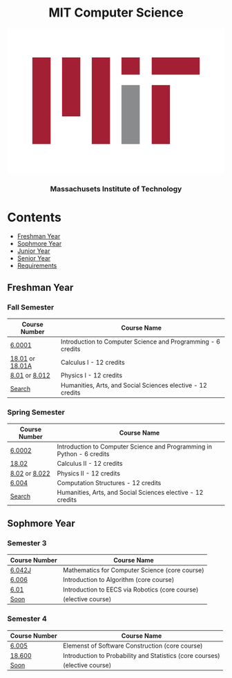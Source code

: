 <h1 align="center">MIT Computer Science</h1>

<p align="center">
    <img src="logo/mit-logo.svg" alt="Material Bread logo">
</p>
<h3 align="center">Massachusets Institute of Technology</h3>

# Contents

- [Freshman Year](https://github.com/shamsiddin-abbasov/MIT-Computer-Science-Roadmap#freshman-year)
- [Sophmore Year](https://github.com/shamsiddin-abbasov/MIT-Computer-Science-Roadmap#sophmore-year)
- [Junior Year](https://github.com/shamsiddin-abbasov/MIT-Computer-Science-Roadmap#junior-year)
- [Senior Year](https://github.com/shamsiddin-abbasov/MIT-Computer-Science-Roadmap#senior-year)
- [Requirements](https://github.com/shamsiddin-abbasov/MIT-Computer-Science-Roadmap#requirements)

## Freshman Year

### Fall Semester

| Course Number  | Course Name |
| ------------- | ------------- |
| [6.0001](https://ocw.mit.edu/search/?q=6.0001) | Introduction to Computer Science and Programming - 6 credits |
| [18.01](https://ocw.mit.edu/search/?q=18.01) or [18.01A](https://ocw.mit.edu/search/?q=18.01a) | Calculus I - 12 credits |
| [8.01](https://ocw.mit.edu/search/?q=8.01) or [8.012](https://ocw.mit.edu/search/?q=8.012) | Physics I - 12 credits |
| [Search](https://ocw.mit.edu/search/) | Humanities, Arts, and Social Sciences elective - 12 credits |

### Spring Semester

| Course Number  | Course Name |
| ------------- | ------------- |
| [6.0002](https://ocw.mit.edu/search/?q=6.0002) | Introduction to Computer Science and Programming in Python - 6 credits |
| [18.02](https://ocw.mit.edu/search/?q=18.02) | Calculus II - 12 credits |
| [8.02](https://ocw.mit.edu/search/?q=8.02) or [8.022](https://ocw.mit.edu/search/?q=8.022) | Physics II - 12 credits |
| [6.004](https://ocw.mit.edu/search/?q=6.004) | Computation Structures - 12 credits |
| [Search](https://ocw.mit.edu/search/) | Humanities, Arts, and Social Sciences elective - 12 credits |

## Sophmore Year

### Semester 3

| Course Number  | Course Name |
| ------------- | ------------- |
| [6.042J](https://ocw.mit.edu/search/?q=Mathematics+for+Computer+Science) | Mathematics for Computer Science (core course) |
| [6.006](https://ocw.mit.edu/search/?q=introduction%20to%20algorithm) | Introduction to Algorithm (core course) |
| [6.01](https://ocw.mit.edu/search/?q=Introduction%20to%20EECS%20via%20Robotics) | Introduction to EECS via Robotics (core course) |
| [Soon]() | (elective course) |

### Semester 4

| Course Number  | Course Name |
| ------------- | ------------- |
| [6.005](https://ocw.mit.edu/search/?q=6.005) | Elemenst of Software Construction (core course) |
| [18.600](https://ocw.mit.edu/search/?q=18.600) | Introduction to Probability and Statistics (core courses) |
| [Soon]() | (elective course) |
